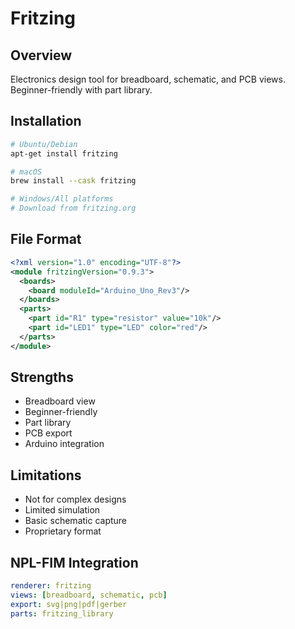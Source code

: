 # Fritzing

## Overview
Electronics design tool for breadboard, schematic, and PCB views. Beginner-friendly with part library.

## Installation
```bash
# Ubuntu/Debian
apt-get install fritzing

# macOS
brew install --cask fritzing

# Windows/All platforms
# Download from fritzing.org
```

## File Format
```xml
<?xml version="1.0" encoding="UTF-8"?>
<module fritzingVersion="0.9.3">
  <boards>
    <board moduleId="Arduino_Uno_Rev3"/>
  </boards>
  <parts>
    <part id="R1" type="resistor" value="10k"/>
    <part id="LED1" type="LED" color="red"/>
  </parts>
</module>
```

## Strengths
- Breadboard view
- Beginner-friendly
- Part library
- PCB export
- Arduino integration

## Limitations
- Not for complex designs
- Limited simulation
- Basic schematic capture
- Proprietary format

## NPL-FIM Integration
```yaml
renderer: fritzing
views: [breadboard, schematic, pcb]
export: svg|png|pdf|gerber
parts: fritzing_library
```